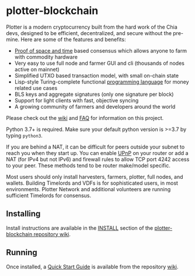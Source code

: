 # plotter-blockchain


Plotter is a modern cryptocurrency built from the hard work of the Chia devs, designed to be efficient, decentralized, and secure without the pre-mine. Here are some of the features and benefits:
* [Proof of space and time](https://docs.google.com/document/d/1tmRIb7lgi4QfKkNaxuKOBHRmwbVlGL4f7EsBDr_5xZE/edit) based consensus which allows anyone to farm with commodity hardware
* Very easy to use full node and farmer GUI and cli (thousands of nodes active on mainnet)
* Simplified UTXO based transaction model, with small on-chain state
* Lisp-style Turing-complete functional [programming language](https://chialisp.com/) for money related use cases
* BLS keys and aggregate signatures (only one signature per block)
* Support for light clients with fast, objective syncing
* A growing community of farmers and developers around the world

Please check out the [wiki](https://github.com/chia-Network/chia-blockchain/wiki)
and [FAQ](https://github.com/chia-Network/chia-blockchain/wiki/FAQ) for
information on this project.

Python 3.7+ is required. Make sure your default python version is >=3.7
by typing `python3`.

If you are behind a NAT, it can be difficult for peers outside your subnet to
reach you when they start up. You can enable
[UPnP](https://www.homenethowto.com/ports-and-nat/upnp-automatic-port-forward/)
on your router or add a NAT (for IPv4 but not IPv6) and firewall rules to allow
TCP port 4242 access to your peer.
These methods tend to be router make/model specific.

Most users should only install harvesters, farmers, plotter, full nodes, and wallets.
Building Timelords and VDFs is for sophisticated users, in most environments.
Plotter Network and additional volunteers are running sufficient Timelords
for consensus.

## Installing

Install instructions are available in the
[INSTALL](https://github.com/chia-Network/chia-blockchain/wiki/INSTALL)
section of the
[plotter-blockchain repository wiki](https://github.com/chia-Network/chia-blockchain/wiki).

## Running

Once installed, a
[Quick Start Guide](https://github.com/chia-Network/chia-blockchain/wiki/Quick-Start-Guide)
is available from the repository
[wiki](https://github.com/chia-Network/chia-blockchain/wiki).
